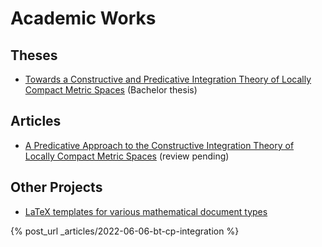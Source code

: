 # Academic Works

## Theses

- [Towards a Constructive and Predicative Integration Theory of Locally Compact Metric Spaces](/theses/2022-06-06-bt-cp-integration) (Bachelor thesis)

## Articles

- [A Predicative Approach to the Constructive Integration Theory of Locally Compact Metric Spaces](/articles/2024-01-01-cp-integration) (review pending)

## Other Projects

- [LaTeX templates for various mathematical document types](https://github.com/flgrubm/latex-templates)

{% post_url _articles/2022-06-06-bt-cp-integration %}
